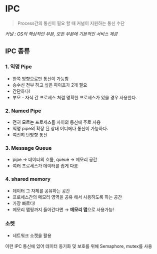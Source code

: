 # IPC

> Process간의 통신이 필요 할 때 커널이 지원하는 통신 수단
> 

*커널 : OS의 핵심적인 부분, 모든 부분에 기본적인 서비스 제공*

## IPC 종류

### 1. 익명 Pipe

- 한쪽 방향으로만 통신이 가능함
- 송수신 전부 하고 싶은 파이프가 2개 필요
- 간단하다!
- 부모 - 자식 간 프로세스 처럼 명확한 프로세스가 있을 경우 사용한다.

### 2. Named Pipe

- 전혀 모르는 프로세스들 사이의 통신에 주로 사용
- 익명 pipe의 확장 된 상태 어디에나 통신이 가능하다.
- 여전히 단방향 통신

### 3. Message Queue

- pipe → 데이터의 흐름, queue → 메모리 공간
- 여러 프로세스가 데이터를 쉽게 다룸

### 4. shared memory

- 데이터 그 자체를 공유하는 공간
- 프로세스간의 메모리 영역을 공유 해서 사용하도록 하는 공간
- 가장 빠르다!
- 메모리 맵핑까지 들어간다면 → **메모리 맵**으로 사용가능!

### 소켓

- 네트워크 소켓을 활용

이런 IPC 통신에 있어 데이터 동기화 및 보호를 위해 Semaphore, mutex를 사용